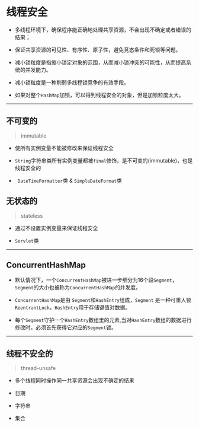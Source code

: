 # 线程安全

- 多线程环境下，确保程序能正确地处理共享资源，不会出现不确定或者错误的结果；
- 保证共享资源的可见性、有序性、原子性，避免竞态条件和死锁等问题。


- 减小锁粒度是指缩小锁定对象的范围，从而减小锁冲突的可能性，从而提高系统的并发能力。
- 减小锁粒度是一种削弱多线程锁竞争的有效手段。
- 如果对整个`HashMap`加锁，可以得到线程安全的对象，但是加锁粒度太大。

---
## 不可变的
> immutable
- 使所有实例变量不能被修改来保证线程安全

- `String`字符串类所有实例变量都被`final`修饰，是不可变的(immutable)，也是线程安全的

- ` DateTimeFormatter`类 & `SimpleDateFormat`类

## 无状态的
> stateless
- 通过不设置实例变量来保证线程安全

- `Servlet`类


---
## ConcurrentHashMap

- 默认情况下，一个`ConcurrentHashMap`被进一步细分为16个段`Segment`，`Segment`的大小也被称为`ConcurrentHashMap`的并发度。

- `ConcurrentHashMap`是由 `Segment`和`HashEntry`组成，`Segment` 是一种可重入锁`ReentrantLock`，`HashEntry`用于存储键值对数据。

- 每个`Segment`守护一个`HashEntry`数组里的元素,当对`HashEntry`数组的数据进行修改时，必须首先获得它对应的`Segment`锁。


---

## 线程不安全的
> thread-unsafe

- 多个线程同时操作同一共享资源会出现不确定的结果
- 日期

- 字符串

- 集合
